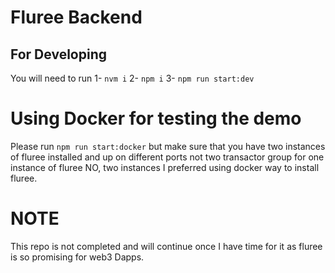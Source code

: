 # Fluree Backend

## For Developing
You will need to run 
1- `nvm i`
2- `npm i`
3- `npm run start:dev`

# Using Docker for testing the demo
Please run `npm run start:docker` but make sure that you have two instances of fluree installed and up on different ports
not two transactor group for one instance of fluree NO, two instances I preferred using docker way to install fluree.

# NOTE
This repo is not completed and will continue once I have time for it as fluree is so promising for web3 Dapps.
